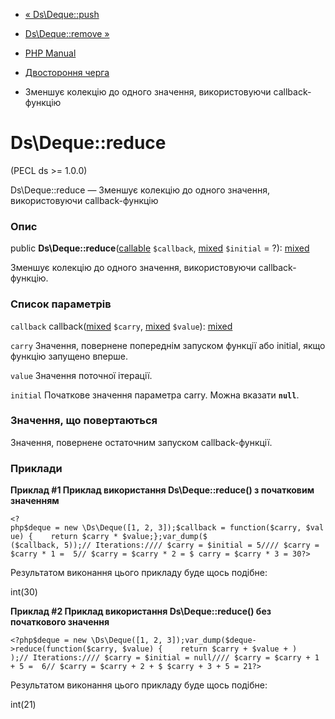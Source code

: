 - [« Ds\Deque::push](ds-deque.push.md)
- [Ds\Deque::remove »](ds-deque.remove.md)

- [PHP Manual](index.md)
- [Двостороння черга](class.ds-deque.md)
- Зменшує колекцію до одного значення, використовуючи callback-функцію

# Ds\Deque::reduce

(PECL ds \>= 1.0.0)

Ds\Deque::reduce — Зменшує колекцію до одного значення, використовуючи
callback-функцію

### Опис

public **Ds\Deque::reduce**([callable](language.types.callable.md)
`$callback`,
[mixed](language.types.declarations.md#language.types.declarations.mixed)
`$initial` = ?):
[mixed](language.types.declarations.md#language.types.declarations.mixed)

Зменшує колекцію до одного значення, використовуючи callback-функцію.

### Список параметрів

`callback`
callback([mixed](language.types.declarations.md#language.types.declarations.mixed)
`$carry`,
[mixed](language.types.declarations.md#language.types.declarations.mixed)
`$value`):
[mixed](language.types.declarations.md#language.types.declarations.mixed)

`carry`
Значення, повернене попереднім запуском функції або initial, якщо
функцію запущено вперше.

`value`
Значення поточної ітерації.

`initial`
Початкове значення параметра carry. Можна вказати **`null`**.

### Значення, що повертаються

Значення, повернене остаточним запуском callback-функції.

### Приклади

**Приклад #1 Приклад використання **Ds\Deque::reduce()** з початковим
значенням**

` <?php$deque = new \Ds\Deque([1, 2, 3]);$callback = function($carry, $value) {    return $carry * $value;};var_dump($ ($callback, 5));// Iterations://// $carry = $initial = 5//// $carry = $carry * 1 =  5// $carry = $carry * 2 = $ carry = $carry * 3 = 30?> `

Результатом виконання цього прикладу буде щось подібне:

int(30)

**Приклад #2 Приклад використання **Ds\Deque::reduce()** без початкового
значення**

` <?php$deque = new \Ds\Deque([1, 2, 3]);var_dump($deque->reduce(function($carry, $value) {    return $carry + $value + ) );// Iterations://// $carry = $initial = null//// $carry = $carry + 1 + 5 =  6// $carry = $carry + 2 + $ $carry + 3 + 5 = 21?> `

Результатом виконання цього прикладу буде щось подібне:

int(21)
